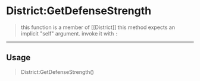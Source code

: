 # District:GetDefenseStrength
> this function is a member of [[District]]
> this method expects an implicit "self" argument. invoke it with `:`
-----
## Usage
> District:GetDefenseStrength()
